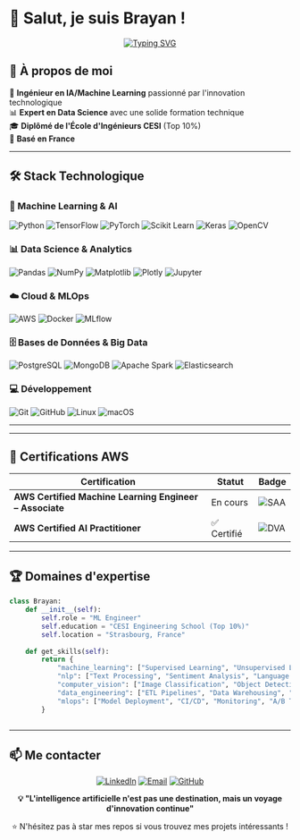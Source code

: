 # 👋 Salut, je suis Brayan !

<div align="center">
  
[![Typing SVG](https://readme-typing-svg.herokuapp.com?font=Fira+Code&pause=1000&color=2E97F7&center=true&vCenter=true&width=435&lines=ML+Engineer+%7C+AI+Enthusiast;Data+Science;CESI+Graduate+%7C+Top+10%25)](https://git.io/typing-svg)

</div>

## 🚀 À propos de moi

🤖 **Ingénieur en IA/Machine Learning** passionné par l'innovation technologique  
📊 **Expert en Data Science** avec une solide formation technique  
🎓 **Diplômé de l'École d'Ingénieurs CESI** (Top 10%)  
📍 **Basé en France**  

---

## 🛠️ Stack Technologique

### 🤖 Machine Learning & AI
![Python](https://img.shields.io/badge/Python-3776AB?style=for-the-badge&logo=python&logoColor=white)
![TensorFlow](https://img.shields.io/badge/TensorFlow-FF6F00?style=for-the-badge&logo=tensorflow&logoColor=white)
![PyTorch](https://img.shields.io/badge/PyTorch-EE4C2C?style=for-the-badge&logo=pytorch&logoColor=white)
![Scikit Learn](https://img.shields.io/badge/scikit--learn-F7931E?style=for-the-badge&logo=scikit-learn&logoColor=white)
![Keras](https://img.shields.io/badge/Keras-D00000?style=for-the-badge&logo=Keras&logoColor=white)
![OpenCV](https://img.shields.io/badge/opencv-%23white.svg?style=for-the-badge&logo=opencv&logoColor=white)

### 📊 Data Science & Analytics
![Pandas](https://img.shields.io/badge/pandas-%23150458.svg?style=for-the-badge&logo=pandas&logoColor=white)
![NumPy](https://img.shields.io/badge/numpy-%23013243.svg?style=for-the-badge&logo=numpy&logoColor=white)
![Matplotlib](https://img.shields.io/badge/Matplotlib-%23ffffff.svg?style=for-the-badge&logo=Matplotlib&logoColor=black)
![Plotly](https://img.shields.io/badge/Plotly-%233F4F75.svg?style=for-the-badge&logo=plotly&logoColor=white)
![Jupyter](https://img.shields.io/badge/Jupyter-F37626?style=for-the-badge&logo=jupyter&logoColor=white)

### ☁️ Cloud & MLOps
![AWS](https://img.shields.io/badge/AWS-%23FF9900.svg?style=for-the-badge&logo=amazon-aws&logoColor=white)
![Docker](https://img.shields.io/badge/docker-%230db7ed.svg?style=for-the-badge&logo=docker&logoColor=white)
![MLflow](https://img.shields.io/badge/mlflow-%23d9ead3.svg?style=for-the-badge&logo=numpy&logoColor=blue)

### 🗄️ Bases de Données & Big Data
![PostgreSQL](https://img.shields.io/badge/postgresql-%23316192.svg?style=for-the-badge&logo=postgresql&logoColor=white)
![MongoDB](https://img.shields.io/badge/MongoDB-%234ea94b.svg?style=for-the-badge&logo=mongodb&logoColor=white)
![Apache Spark](https://img.shields.io/badge/Apache%20Spark-FDEE21?style=for-the-badge&logo=apachespark&logoColor=black)
![Elasticsearch](https://img.shields.io/badge/-ElasticSearch-005571?style=for-the-badge&logo=elasticsearch)

### 💻 Développement
![Git](https://img.shields.io/badge/git-%23F05033.svg?style=for-the-badge&logo=git&logoColor=white)
![GitHub](https://img.shields.io/badge/github-%23121011.svg?style=for-the-badge&logo=github&logoColor=white)
![Linux](https://img.shields.io/badge/Linux-FCC624?style=for-the-badge&logo=linux&logoColor=black)
![macOS](https://img.shields.io/badge/mac%20os-000000?style=for-the-badge&logo=macos&logoColor=F0F0F0)

---

---

## 🏅 Certifications AWS

| Certification | Statut | Badge |
|---------------|--------|-------|
| **AWS Certified Machine Learning Engineer – Associate** | En cours | ![SAA](https://img.shields.io/badge/MLA-C01-FF9900?style=flat-square&logo=amazonaws) |
| **AWS Certified AI Practitioner** | ✅ Certifié | ![DVA](https://img.shields.io/badge/AIP-C01-FF9900?style=flat-square&logo=amazonaws) |

---

## 🏆 Domaines d'expertise

```python
class Brayan:
    def __init__(self):
        self.role = "ML Engineer"
        self.education = "CESI Engineering School (Top 10%)"
        self.location = "Strasbourg, France"
        
    def get_skills(self):
        return {
            "machine_learning": ["Supervised Learning", "Unsupervised Learning", "Deep Learning"],
            "nlp": ["Text Processing", "Sentiment Analysis", "Language Models"],
            "computer_vision": ["Image Classification", "Object Detection", "OCR"],
            "data_engineering": ["ETL Pipelines", "Data Warehousing", "Real-time Processing"],
            "mlops": ["Model Deployment", "CI/CD", "Monitoring", "A/B Testing"]
        }
    
```

---

## 📫 Me contacter

<div align="center">

[![LinkedIn](https://img.shields.io/badge/LinkedIn-0077B5?style=for-the-badge&logo=linkedin&logoColor=white)](https://www.linkedin.com/in/brayan-biout/)
[![Email](https://img.shields.io/badge/Email-D14836?style=for-the-badge&logo=gmail&logoColor=white)](mailto:brayan.biout@outlook.fr)
[![GitHub](https://img.shields.io/badge/GitHub-100000?style=for-the-badge&logo=github&logoColor=white)](https://github.com/brayedna)

</div>

<div align="center">
  
**💡 "L'intelligence artificielle n'est pas une destination, mais un voyage d'innovation continue"**

⭐ N'hésitez pas à star mes repos si vous trouvez mes projets intéressants !

</div> 
